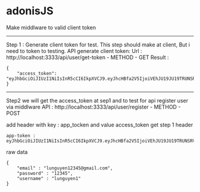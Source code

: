 # adonisJS
Make middlware to valid client token

-------------------------------------------------------------------------------------------------------------
Step 1 : Generate client token for test. This step should make at client, But i need to token to testing.
API generate client token:
Url : http://localhost:3333/api/user/get-token - METHOD - GET
Result :
```
{
    "access_token": "eyJhbGciOiJIUzI1NiIsInR5cCI6IkpXVCJ9.eyJhcHBfa2V5IjoiVEhJU19JU19TRUNSRVRfS0VZX0FORF9ET19OT1RfVEFMS19UT19BTllfUEVSU09OIiwidmVyc2lvbiI6MSwiYXBwX25hbWUiOiJkZW1vIGFkb25pc2pzIiwiaWF0IjoxNjMzNTA4MTA2LCJleHAiOjE2MzM1MTE3MDZ9.UbDb8GI3NwjsrI80GoF_YIcNDjrztqqAKEufoTNn42A"
}
```

-------------------------------------------------------------------------------------------------------------
Step2 we will get the access_token at sep1 and to test for api register user via middlware
API : http://localhost:3333/api/user/register - METHOD - POST

add header with key : app_tocken and value access_token get step 1
header 
```
app-token : eyJhbGciOiJIUzI1NiIsInR5cCI6IkpXVCJ9.eyJhcHBfa2V5IjoiVEhJU19JU19TRUNSRVRfS0VZX0FORF9ET19OT1RfVEFMS19UT19BTllfUEVSU09OIiwidmVyc2lvbiI6MSwiYXBwX25hbWUiOiJkZW1vIGFkb25pc2pzIiwiaWF0IjoxNjMzNTA4MTA2LCJleHAiOjE2MzM1MTE3MDZ9.UbDb8GI3NwjsrI80GoF_YIcNDjrztqqAKEufoTNn42A
```
raw data
```
{
    "email" : "lunguyen12345@gmail.com",
    "password" : "12345",
    "username" : "lunguyen1"
}
```
